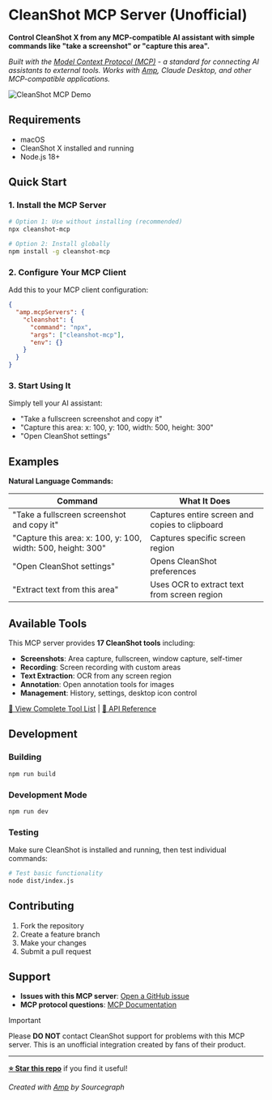 # CleanShot MCP Server (Unofficial)

**Control CleanShot X from any MCP-compatible AI assistant with simple commands like "take a screenshot" or "capture this area".**

_Built with the [Model Context Protocol (MCP)](https://modelcontextprotocol.io) - a standard for connecting AI assistants to external tools. Works with [Amp](https://ampcode.com), Claude Desktop, and other MCP-compatible applications._

![CleanShot MCP Demo](https://github.com/user-attachments/assets/7a040093-e41a-4e65-9b93-01fc3e1e36e1)

## Requirements

- macOS
- CleanShot X installed and running
- Node.js 18+

## Quick Start

### 1. Install the MCP Server

```bash
# Option 1: Use without installing (recommended)
npx cleanshot-mcp

# Option 2: Install globally
npm install -g cleanshot-mcp
```

### 2. Configure Your MCP Client

Add this to your MCP client configuration:

```json
{
  "amp.mcpServers": {
    "cleanshot": {
      "command": "npx",
      "args": ["cleanshot-mcp"],
      "env": {}
    }
  }
}
```

### 3. Start Using It

Simply tell your AI assistant:

- "Take a fullscreen screenshot and copy it"
- "Capture this area: x: 100, y: 100, width: 500, height: 300"
- "Open CleanShot settings"

## Examples

**Natural Language Commands:**

| Command | What It Does |
|---------|-------------|
| "Take a fullscreen screenshot and copy it" | Captures entire screen and copies to clipboard |
| "Capture this area: x: 100, y: 100, width: 500, height: 300" | Captures specific screen region |
| "Open CleanShot settings" | Opens CleanShot preferences |
| "Extract text from this area" | Uses OCR to extract text from screen region |

## Available Tools

This MCP server provides **17 CleanShot tools** including:

- **Screenshots**: Area capture, fullscreen, window capture, self-timer
- **Recording**: Screen recording with custom areas
- **Text Extraction**: OCR from any screen region
- **Annotation**: Open annotation tools for images
- **Management**: History, settings, desktop icon control

[🔧 View Complete Tool List](TOOLS.md) | [📕 API Reference](API.md)

## Development

### Building

```bash
npm run build
```

### Development Mode

```bash
npm run dev
```

### Testing

Make sure CleanShot is installed and running, then test individual commands:

```bash
# Test basic functionality
node dist/index.js
```

## Contributing

1. Fork the repository
2. Create a feature branch
3. Make your changes
4. Submit a pull request

## Support

- **Issues with this MCP server**: [Open a GitHub issue](https://github.com/jdorfman/cleanshot-mcp/issues)
- **MCP protocol questions**: [MCP Documentation](https://modelcontextprotocol.io)

> [!IMPORTANT]
> Please **DO NOT** contact CleanShot support for problems with this MCP server. This is an unofficial integration created by fans of their product.

---

**[⭐ Star this repo](https://github.com/jdorfman/cleanshot-mcp)** if you find it useful!

_Created with [Amp](https://ampcode.com/threads/T-6a3d9fd7-62e8-4e14-b6e8-f1b8ad9c4348) by Sourcegraph_
